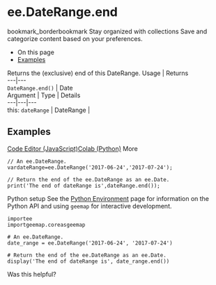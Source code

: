  
#  ee.DateRange.end
bookmark_borderbookmark Stay organized with collections  Save and categorize content based on your preferences.
  * On this page
  * [Examples](https://developers.google.com/earth-engine/apidocs/ee-daterange-end#examples)


Returns the (exclusive) end of this DateRange.
Usage | Returns  
---|---  
`DateRange.end()` | Date  
Argument | Type | Details  
---|---|---  
this: `dateRange` | DateRange |   
## Examples
[Code Editor (JavaScript)](https://developers.google.com/earth-engine/apidocs/ee-daterange-end#code-editor-javascript-sample)[Colab (Python)](https://developers.google.com/earth-engine/apidocs/ee-daterange-end#colab-python-sample) More
```
// An ee.DateRange.
vardateRange=ee.DateRange('2017-06-24','2017-07-24');

// Return the end of the ee.DateRange as an ee.Date.
print('The end of dateRange is',dateRange.end());
```
Python setup
See the [ Python Environment](https://developers.google.com/earth-engine/guides/python_install) page for information on the Python API and using `geemap` for interactive development.
```
importee
importgeemap.coreasgeemap
```
```
# An ee.DateRange.
date_range = ee.DateRange('2017-06-24', '2017-07-24')

# Return the end of the ee.DateRange as an ee.Date.
display('The end of dateRange is', date_range.end())
```

Was this helpful?
